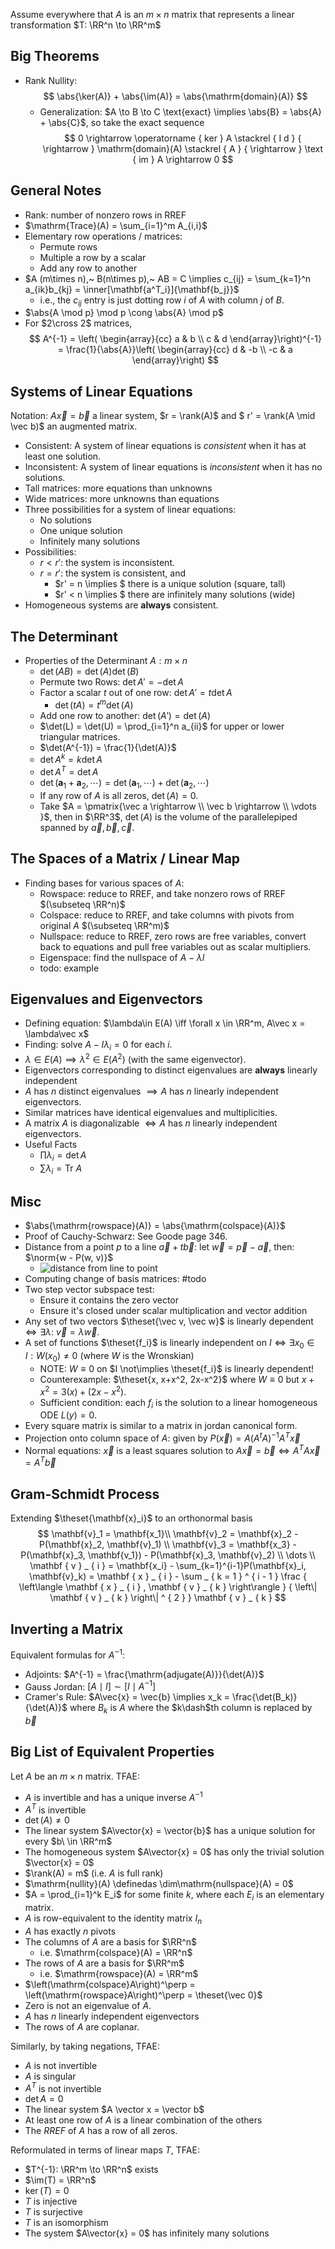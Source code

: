Assume everywhere that $A$ is an $m\times n$ matrix that represents a linear transformation $T: \RR^n \to \RR^m$

## Big Theorems
- Rank Nullity:
$$
\abs{\ker(A)} + \abs{\im(A)} = \abs{\mathrm{domain}(A)}
$$
	- Generalization: $A \to B \to C \text{exact} \implies \abs{B} = \abs{A} + \abs{C}$, so take the exact sequence
	$$
	0 \rightarrow \operatorname { ker } A \stackrel { I d } { \rightarrow } \mathrm{domain}(A) \stackrel { A } { \rightarrow } \text { im } A \rightarrow 0
	$$

## General Notes
- Rank: number of nonzero rows in RREF
- $\mathrm{Trace}(A) = \sum_{i=1}^m A_{i,i}$
- Elementary row operations / matrices:
	- Permute rows
	- Multiple a row by a scalar
	- Add any row to another
- $A (m\times n),~ B(n\times p),~ AB = C \implies c_{ij} = \sum_{k=1}^n a_{ik}b_{kj} = \inner[\mathbf{a^T_i}]{\mathbf{b_j}}$
	- i.e., the $c_{ij}$ entry is just dotting row $i$ of $A$ with column $j$ of $B$.
- $\abs{A \mod p} \mod p \cong \abs{A} \mod p$
- For $2\cross 2$ matrices,
	$$
	A^{-1} = \left( \begin{array}{cc} a & b \\ c & d \end{array}\right)^{-1} = \frac{1}{\abs{A}}\left( \begin{array}{cc} d & -b \\ -c & a \end{array}\right)
	$$

## Systems of Linear Equations
Notation: $A\vec x = \vec b$ a linear system, $r = \rank(A)$ and $ r' = \rank(A \mid \vec b)$ an augmented matrix.
- Consistent: A system of linear equations is *consistent* when it has at least one solution.
- Inconsistent: A system of linear equations is *inconsistent* when it has no solutions.
- Tall matrices: more equations than unknowns
- Wide matrices: more unknowns than equations
- Three possibilities for a system of linear equations:
	- No solutions
	- One unique solution
	- Infinitely many solutions
- Possibilities:
	- $r < r'$: the system is inconsistent.
	- $r = r'$: the system is consistent, and
		- $r' = n \implies $ there is a unique solution (square, tall)
		- $r' < n \implies $ there are infinitely many solutions (wide)
- Homogeneous systems are **always** consistent.

## The Determinant
- Properties of the Determinant $A: m\times n$
	- $\det(AB) = \det(A) \det(B)$
	- Permute two Rows: $\det A' = - \det A$
	- Factor a scalar $t$ out of one row: $\det A' = t \det A$
		- $\det(tA) = t^m \det(A)$
	- Add one row to another: $\det(A') = \det(A)$
	- $\det(L) = \det(U) = \prod_{i=1}^n a_{ii}$ for upper or lower triangular matrices.
	- $\det(A^{-1}) = \frac{1}{\det(A)}$
	- $\det{A^k} = k\det{A}$
	- $\det{A^T} = \det{A}$
	- $\det(\mathbf{a}_1 + \mathbf{a}_2, \cdots) = \det(\mathbf{a}_1, \cdots) + \det(\mathbf{a}_2, \cdots)$
	- If any row of $A$ is all zeros, $\det(A) = 0$.
	- Take $A = \pmatrix{\vec a \rightarrow \\ \vec b \rightarrow \\ \vdots }$, then in $\RR^3$, $\det(A)$ is the volume of the parallelepiped spanned by
		$\vec{a}, \vec{b}, \vec{c}$.

## The Spaces of a Matrix / Linear Map
- Finding bases for various spaces of $A$:
	- Rowspace: reduce to RREF, and take nonzero rows of RREF $(\subseteq \RR^n)$
	- Colspace: reduce to RREF, and take columns with pivots from original $A$ $(\subseteq \RR^m)$
	- Nullspace: reduce to RREF, zero rows are free variables, convert back to equations and pull free variables out as scalar multipliers.
	- Eigenspace: find the nullspace of $A - \lambda I$
	- todo: example

## Eigenvalues and Eigenvectors
- Defining equation: $\lambda\in E(A) \iff \forall x \in \RR^m, A\vec x = \lambda\vec x$
- Finding: solve $A - I \lambda_i = 0$ for each $i$.
- $\lambda \in E(A) \implies \lambda^2 \in E(A^2)$ (with the same eigenvector).
- Eigenvectors corresponding to distinct eigenvalues are **always** linearly independent
- $A$ has $n$ distinct eigenvalues $\implies A$ has $n$ linearly independent eigenvectors.
- Similar matrices have identical eigenvalues and multiplicities.
- A matrix $A$ is diagonalizable $\iff A$ has $n$ linearly independent eigenvectors.
- Useful Facts
	- $\prod \lambda_i = \det A$
	- $\sum \lambda_i = \mathrm{Tr}~A$


## Misc
- $\abs{\mathrm{rowspace}(A)} = \abs{\mathrm{colspace}(A)}$
- Proof of Cauchy-Schwarz: See Goode page 346.
- Distance from a point $p$ to a line $\vec a + t\vec b$: let $\vec w = \vec p - \vec a$, then: $\norm{w - P(w, v)}$
	- ![distance from line to point](../../images/DistanceFromLineToPoint.png)
- Computing change of basis matrices: #todo
- Two step vector subspace test:
	- Ensure it contains the zero vector
	- Ensure it's closed under scalar multiplication and vector addition
- Any set of two vectors $\theset{\vec v, \vec w}$ is linearly dependent $\iff \exists \lambda :~\vec v = \lambda \vec w$.
- A set of functions $\theset{f_i}$ is linearly independent on $I \iff \exists x_0 \in I: W(x_0) \neq 0$ (where $W$ is the Wronskian)
	- NOTE: $W \equiv 0$ on $I \not\implies \theset{f_i}$ is linearly dependent!
	- Counterexample: $\theset{x, x+x^2, 2x-x^2}$ where $W \equiv 0$ but $x+x^2 = 3(x) + (2x-x^2)$.
	- Sufficient condition: each $f_i$ is the solution to a linear homogeneous ODE $L(y) = 0$.
- Every square matrix is similar to a matrix in jordan canonical form.
- Projection onto column space of $A$: given by $P(\vec x) = A(A^t A)^{-1}A^T\vec x$
- Normal equations: $\vec x$ is a least squares solution to $A\vec x = \vec b \iff A^T A \vec x = A^T \vec b$

## Gram-Schmidt Process
Extending $\theset{\mathbf{x}_i}$ to an orthonormal basis
$$
\mathbf{v}_1 = \mathbf{x_1}\\
\mathbf{v}_2 = \mathbf{x}_2 - P(\mathbf{x}_2, \mathbf{v}_1) \\
\mathbf{v}_3 = \mathbf{x_3} - P(\mathbf{x}_3, \mathbf{v_1}) - P(\mathbf{x}_3, \mathbf{v}_2)
\\ \dots \\
\mathbf { v } _ { i } = \mathbf{x_i} - \sum_{k=1}^{i-1}P(\mathbf{x}_i, \mathbf{v}_k)
= \mathbf { x } _ { i } - \sum _ { k = 1 } ^ { i - 1 } \frac { \left\langle \mathbf { x } _ { i } , \mathbf { v } _ { k } \right\rangle } { \left\| \mathbf { v } _ { k } \right\| ^ { 2 } } \mathbf { v } _ { k }
$$


## Inverting a Matrix
Equivalent formulas for $A^{-1}$:

- Adjoints: $A^{-1} = \frac{\mathrm{adjugate(A)}}{\det(A)}$
- Gauss Jordan: $[A \mid I] \sim [I \mid A^{-1}]$
- Cramer's Rule: $A\vec{x} = \vec{b} \implies x_k = \frac{\det(B_k)}{\det(A)}$ where $B_k$ is $A$ where the $k\dash$th column is replaced by $\vec{b}$


## Big List of Equivalent Properties
Let $A$ be an $m\times n$ matrix. TFAE:
- $A$ is invertible and has a unique inverse $A^{-1}$
- $A^T$ is invertible
- $\det(A) \neq 0$
- The linear system $A\vector{x} = \vector{b}$ has a unique solution for every $b\ \in \RR^m$
- The homogeneous system $A\vector{x} = 0$ has only the trivial solution $\vector{x} = 0$
- $\rank(A) = m$ (i.e. $A$ is full rank)
- $\mathrm{nullity}(A) \definedas \dim\mathrm{nullspace}(A) = 0$
- $A = \prod_{i=1}^k E_i$ for some finite $k$, where each $E_i$ is an elementary matrix.
- $A$ is row-equivalent to the identity matrix $I_n$
- $A$ has exactly $n$ pivots
- The columns of $A$ are a basis for $\RR^n$
	- i.e. $\mathrm{colspace}(A) = \RR^n$
- The rows of $A$ are a basis for $\RR^m$
	- i.e. $\mathrm{rowspace}(A) = \RR^m$
- $\left(\mathrm{colspace}A\right)^\perp = \left(\mathrm{rowspace}A\right)^\perp = \theset{\vec 0}$
- Zero is not an eigenvalue of $A$.
- $A$ has $n$ linearly independent eigenvectors
- The rows of $A$ are coplanar.

Similarly, by taking negations, TFAE:

- $A$ is not invertible
- $A$ is singular
- $A^T$ is not invertible
- $\det A = 0$
- The linear system $A \vector x = \vector b$
- At least one row of $A$ is a linear combination of the others
- The $RREF$ of $A$ has a row of all zeros.

Reformulated in terms of linear maps $T$, TFAE:
- $T^{-1}: \RR^m \to \RR^n$ exists
- $\im(T) = \RR^n$
- $\ker(T) = 0$
- $T$ is injective
- $T$ is surjective
- $T$ is an isomorphism
- The system $A\vector{x} = 0$ has infinitely many solutions
